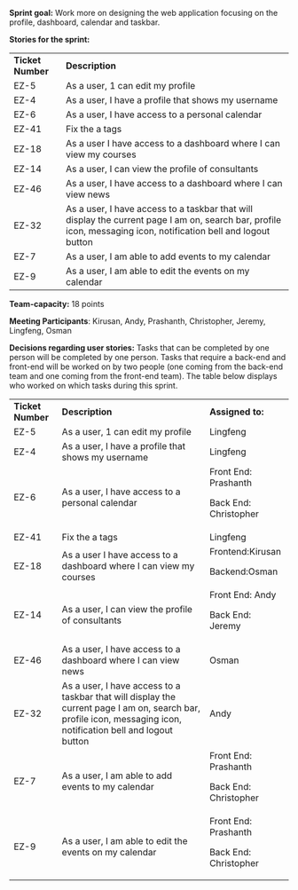 **Sprint goal:** Work more on designing the web application focusing on the profile, dashboard, calendar and taskbar. 

**Stories for the sprint:**


<table>
  <tr>
   <td><strong>Ticket Number</strong>
   </td>
   <td><strong>Description</strong>
   </td>
  </tr>
  <tr>
   <td>EZ-5
   </td>
   <td>As a user, 1 can edit my profile
   </td>
  </tr>
  <tr>
   <td>EZ-4
   </td>
   <td>As a user, I have a profile that shows my username
   </td>
  </tr>
  <tr>
   <td>EZ-6
   </td>
   <td>As a user, I have access to a personal calendar
   </td>
  </tr>
  <tr>
   <td>EZ-41
   </td>
   <td>Fix the a tags
   </td>
  </tr>
  <tr>
   <td>EZ-18
   </td>
   <td>As a user I have access to a dashboard where I can view my courses
   </td>
  </tr>
  <tr>
   <td>EZ-14
   </td>
   <td>As a user, I can view the profile of consultants
   </td>
  </tr>
  <tr>
   <td>EZ-46
   </td>
   <td>As a user, I have access to a dashboard where I can view news
   </td>
  </tr>
  <tr>
   <td>EZ-32
   </td>
   <td>As a user, I have access to a taskbar that will display the current page I am on, search bar, profile icon, messaging icon, notification bell and logout button
   </td>
  </tr>
  <tr>
   <td>EZ-7
   </td>
   <td>As a user, I am able to add events to my calendar
   </td>
  </tr>
  <tr>
   <td>EZ-9
   </td>
   <td>As a user, I am able to edit the events on my calendar
   </td>
  </tr>
</table>


**Team-capacity:** 18 points

**Meeting Participants**: Kirusan, Andy, Prashanth, Christopher, Jeremy, Lingfeng, Osman 

**Decisions regarding user stories:**  Tasks that can be completed by one person will be completed by one person. Tasks that require a back-end and front-end will be worked on by two people (one coming from the back-end team and one coming from the front-end team). The table below displays who worked on which tasks during this sprint.


<table>
  <tr>
   <td><strong>Ticket Number</strong>
   </td>
   <td><strong>Description</strong>
   </td>
   <td><strong>Assigned to:</strong>
   </td>
  </tr>
  <tr>
   <td>EZ-5
   </td>
   <td>As a user, 1 can edit my profile
   </td>
   <td>Lingfeng
   </td>
  </tr>
  <tr>
   <td>EZ-4
   </td>
   <td>As a user, I have a profile that shows my username
   </td>
   <td>Lingfeng
   </td>
  </tr>
  <tr>
   <td>EZ-6
   </td>
   <td>As a user, I have access to a personal calendar
   </td>
   <td>Front End: Prashanth
<p>
Back End: Christopher
   </td>
  </tr>
  <tr>
   <td>EZ-41
   </td>
   <td>Fix the a tags
   </td>
   <td>Lingfeng
   </td>
  </tr>
  <tr>
   <td>EZ-18
   </td>
   <td>As a user I have access to a dashboard where I can view my courses
   </td>
   <td>Frontend:Kirusan 
<p>
Backend:Osman
   </td>
  </tr>
  <tr>
   <td>EZ-14
   </td>
   <td>As a user, I can view the profile of consultants
   </td>
   <td>Front End: Andy
<p>
Back End: Jeremy
   </td>
  </tr>
  <tr>
   <td>EZ-46
   </td>
   <td>As a user, I have access to a dashboard where I can view news
   </td>
   <td>Osman
   </td>
  </tr>
  <tr>
   <td>EZ-32
   </td>
   <td>As a user, I have access to a taskbar that will display the current page I am on, search bar, profile icon, messaging icon, notification bell and logout button
   </td>
   <td>Andy
   </td>
  </tr>
  <tr>
   <td>EZ-7
   </td>
   <td>As a user, I am able to add events to my calendar
   </td>
   <td>Front End: Prashanth
<p>
Back End: Christopher
   </td>
  </tr>
  <tr>
   <td>EZ-9
   </td>
   <td>As a user, I am able to edit the events on my calendar
   </td>
   <td>Front End: Prashanth
<p>
Back End: Christopher
   </td>
  </tr>
</table>

